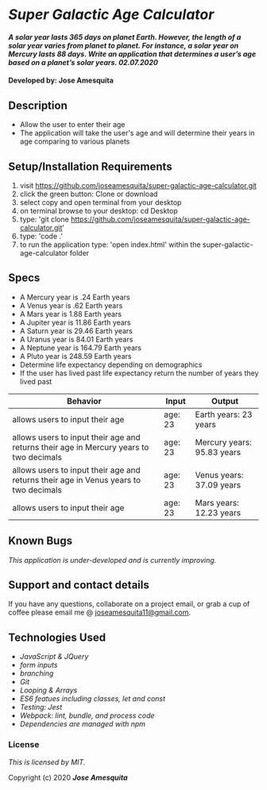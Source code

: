 # _Super Galactic Age Calculator_

#### _A solar year lasts 365 days on planet Earth. However, the length of a solar year varies from planet to planet. For instance, a solar year on Mercury lasts 88 days. Write an application that determines a user’s age based on a planet’s solar years. 02.07.2020_

#### Developed by: Jose Amesquita

## Description

* Allow the user to enter their age
* The application will take the user's age and will determine their years in age comparing to various planets 

## Setup/Installation Requirements

1. visit https://github.com/joseamesquita/super-galactic-age-calculator.git
2. click the green button: Clone or download 
3. select copy and open terminal from your desktop
4. on terminal browse to your desktop: cd Desktop
5. type: 'git clone https://github.com/joseamesquita/super-galactic-age-calculator.git'
6. type: 'code .' 
7. to run the application type: 'open index.html' within the super-galactic-age-calculator folder

## Specs

* A Mercury year is .24 Earth years 
* A Venus year is .62 Earth years 
* A Mars year is 1.88 Earth years 
* A Jupiter year is 11.86 Earth years 
* A Saturn year is 29.46 Earth years
* A Uranus year is 84.01 Earth years 
* A Neptune year is 164.79 Earth years 
* A Pluto year is 248.59 Earth years 
* Determine life expectancy depending on demographics 
* If the user has lived past life expectancy return the number of years they lived past 

Behavior | Input | Output |
--- | --- | --- |
allows users to input their age | age: 23 | Earth years: 23 years
allows users to input their age and returns their age in Mercury years to two decimals | age: 23 | Mercury years: 95.83 years 
allows users to input their age and returns their age in Venus years to two decimals | age: 23 | Venus years: 37.09 years
allows users to input their age | age: 23 | Mars years: 12.23 years 


## Known Bugs

_This application is under-developed and is currently improving._

## Support and contact details

If you have any questions, collaborate on a project email, or grab a cup of coffee please email me @ joseamesquita11@gmail.com. 

## Technologies Used

* _JavaScript & JQuery_
* _form inputs_
* _branching_
* _Git_
* _Looping & Arrays_
* _ES6 featues including classes, let and const_
* _Testing: Jest_
* _Webpack: lint, bundle, and process code_
* _Dependencies are managed with npm_

### License

*This is licensed by MIT.*

Copyright (c) 2020 **_Jose Amesquita_**